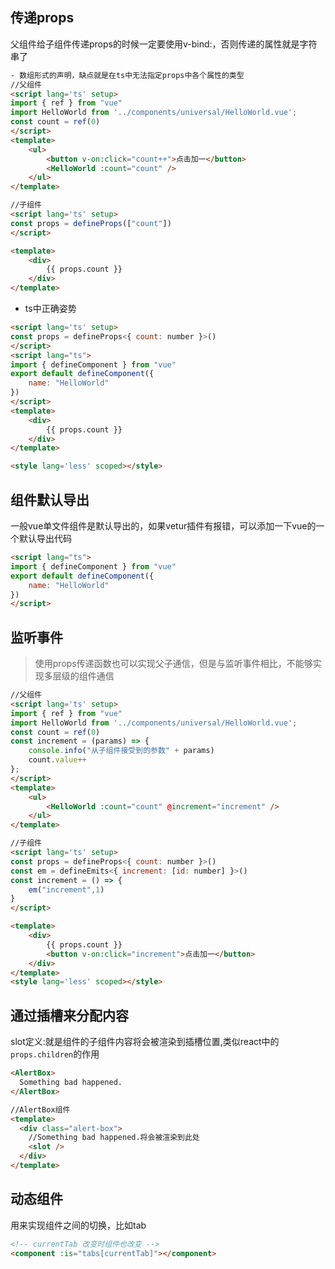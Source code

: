## 传递props
父组件给子组件传递props的时候一定要使用v-bind:，否则传递的属性就是字符串了
```html
- 数组形式的声明，缺点就是在ts中无法指定props中各个属性的类型
//父组件
<script lang='ts' setup>
import { ref } from "vue"
import HelloWorld from '../components/universal/HelloWorld.vue';
const count = ref(0)
</script>
<template>
	<ul>
		<button v-on:click="count++">点击加一</button>
		<HelloWorld :count="count" />
	</ul>
</template>
```
```html
//子组件
<script lang='ts' setup>
const props = defineProps(["count"])
</script>

<template>
	<div>
		{{ props.count }}
	</div>
</template>
```
- ts中正确姿势
```html
<script lang='ts' setup>
const props = defineProps<{ count: number }>()
</script>
<script lang="ts">
import { defineComponent } from "vue"
export default defineComponent({
	name: "HelloWorld"
})
</script>
<template>
	<div>
		{{ props.count }}
	</div>
</template>

<style lang='less' scoped></style>
```
## 组件默认导出
一般vue单文件组件是默认导出的，如果vetur插件有报错，可以添加一下vue的一个默认导出代码
```html
<script lang="ts">
import { defineComponent } from "vue"
export default defineComponent({
	name: "HelloWorld"
})
</script>
```
## 监听事件
> 使用props传递函数也可以实现父子通信，但是与监听事件相比，不能够实现多层级的组件通信
```html
//父组件
<script lang='ts' setup>
import { ref } from "vue"
import HelloWorld from '../components/universal/HelloWorld.vue';
const count = ref(0)
const increment = (params) => {
	console.info("从子组件接受到的参数" + params)
	count.value++
};
</script>
<template>
	<ul>
		<HelloWorld :count="count" @increment="increment" />
	</ul>
</template>
```
```html
//子组件
<script lang='ts' setup>
const props = defineProps<{ count: number }>()
const em = defineEmits<{ increment: [id: number] }>()
const increment = () => {
	em("increment",1)
}
</script>

<template>
	<div>
		{{ props.count }}
		<button v-on:click="increment">点击加一</button>
	</div>
</template>
<style lang='less' scoped></style>
```
## 通过插槽来分配内容
slot定义:就是组件的子组件内容将会被渲染到插槽位置,类似react中的`props.children`的作用
```html
<AlertBox>
  Something bad happened.
</AlertBox>
```
```html
//AlertBox组件
<template>
  <div class="alert-box">
    //Something bad happened.将会被渲染到此处
    <slot />
  </div>
</template>
```
## 动态组件
用来实现组件之间的切换，比如tab
```html
<!-- currentTab 改变时组件也改变 -->
<component :is="tabs[currentTab]"></component>
```
